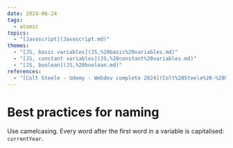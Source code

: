 ```yaml
---  
date: 2024-06-24  
tags:  
  - atomic  
topics:  
  - "[Javascript](Javascript.md)"  
themes:  
  - "[JS, basic variables](JS,%20basic%20variables.md)"  
  - "[JS, constant variables](JS,%20constant%20variables.md)"  
  - "[JS, boolean](JS,%20boolean.md)"  
references:  
  - "[Colt Steele - Udemy - Webdev complete 2024](Colt%20Steele%20-%20Udemy%20-%20Webdev%20complete%202024.md)"  
---  
```

# Best practices for naming  
Use camelcasing. Every word after the first word in a variable is capitalised: `currentYear`.  
  
 